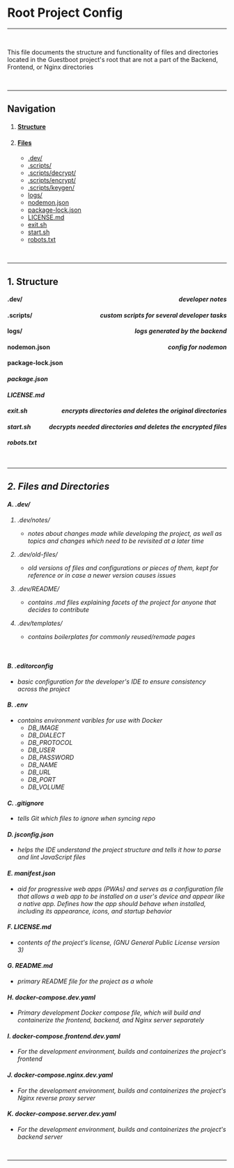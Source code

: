 # Root Project Config

***

<br>

This file documents the structure and functionality of files and directories located in the Guestboot project's root that are not a part of the Backend, Frontend, or Nginx directories 

<br>

***

## Navigation


1. #### [Structure](#1-Structure)
2. #### [Files](#2-Files)
    * [.dev/](#A-dev)
    * [.scripts/](#B-scripts/)
    * [.scripts/decrypt/](#C-scripts/decrypt/)
    * [.scripts/encrypt/](#D-scripts/encrypt/)
    * [.scripts/keygen/](#E-scripts/keygen/)
    * [logs/](#F-logs/)
    * [nodemon.json](#G-nodemon.json)
    * [package-lock.json](#H-package-lock.json)
    * [LICENSE.md](#I-LICENSE.md)
    * [exit.sh](#J-exit.sh)
    * [start.sh](#K-start.sh)
    * [robots.txt](#L-robots.txt)

<br>

***


## 1. Structure

#### .dev/ <div style="float: right;"><i>developer notes</i></div>
#### .scripts/ <div style="float: right;"><i>custom scripts for several developer tasks</i></div>
#### logs/ <div style="float: right;"><i>logs generated by the backend</i></div>
#### nodemon.json <div style="float: right;"><i>config for nodemon</i></div>
#### package-lock.json <div style="float: right;"><i></div>
#### package.json<div style="float: right;"><i></i></div>
#### LICENSE.md<div style="float: right;"><i></i></div>
#### exit.sh<div style="float: right;"><i>encrypts directories and deletes the original directories</i></div>
#### start.sh<div style="float: right;"><i>decrypts needed directories and deletes the encrypted files</i></div>
#### robots.txt<div style="float: right;"><i></i></div>

<br>

***

## 2. Files and Directories

#### A. .dev/

1. .dev/notes/

    * notes about changes made while developing the project, as well as topics and changes which need to be revisited at a later time

2. .dev/old-files/

    * old versions of files and configurations or pieces of them, kept for reference or in case a newer version causes issues

3. .dev/README/

    * contains .md files explaining facets of the project for anyone that decides to contribute

4. .dev/templates/

    * contains boilerplates for commonly reused/remade pages

<br>

#### B. .editorconfig

* basic configuration for the developer's IDE to ensure consistency across the project


#### B. .env

*  contains environment varibles for use with Docker
    * DB_IMAGE
    * DB_DIALECT
    * DB_PROTOCOL
    * DB_USER
    * DB_PASSWORD
    * DB_NAME
    * DB_URL
    * DB_PORT
    * DB_VOLUME

#### C. .gitignore

* tells Git which files to ignore when syncing repo

#### D. jsconfig.json 

* helps the IDE understand the project structure and tells it how to parse and lint JavaScript files

#### E. manifest.json

* aid for progressive web apps (PWAs) and serves as a configuration file that allows a web app to be installed on a user's device and appear like a native app. Defines how the app should behave when installed, including its appearance, icons, and startup behavior

#### F. LICENSE.md

* contents of the project's license, (GNU General Public License version 3)

#### G. README.md

* primary README file for the project as a whole

#### H. docker-compose.dev.yaml

* Primary development Docker compose file, which will build and containerize the frontend, backend, and Nginx server separately

#### I. docker-compose.frontend.dev.yaml

* For the development environment, builds and containerizes the project's frontend

#### J. docker-compose.nginx.dev.yaml

* For the development environment, builds and containerizes the project's Nginx reverse proxy server

#### K. docker-compose.server.dev.yaml

* For the development environment, builds and containerizes the project's backend server

<br>

***